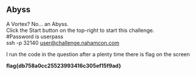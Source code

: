 ## Abyss
A Vortex? No... an Abyss.<br>
Click the Start button on the top-right to start this challenge.<br>
#Password is userpass<br>
ssh -p 32140 user@challenge.nahamcon.com

I run the code in the question after a plenty time there is flag on the screen

**flag{db758a0cc25523993416c305ef15f9ad}**
